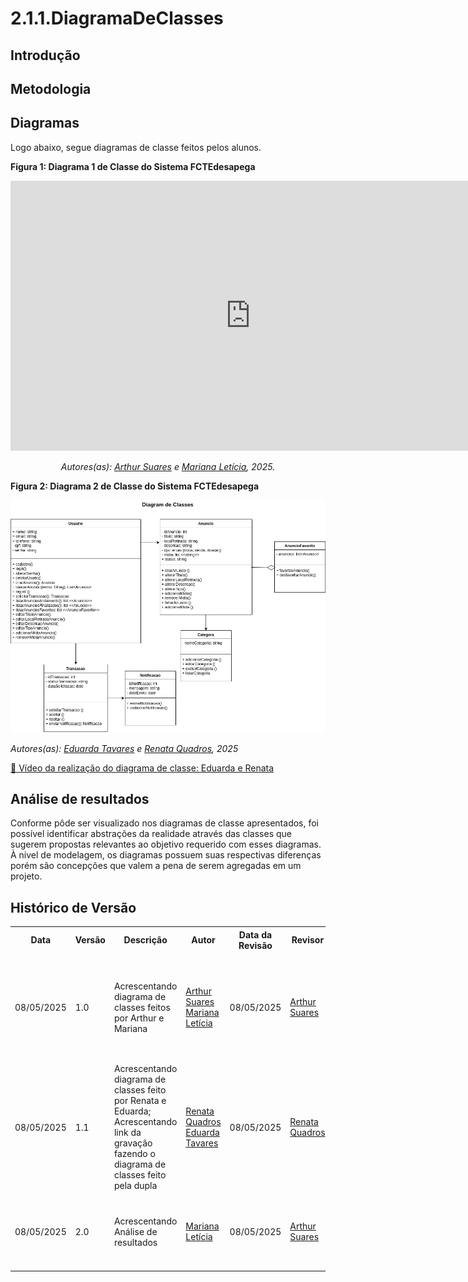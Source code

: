 # 2.1.1.DiagramaDeClasses

## Introdução

## Metodologia

## Diagramas

Logo abaixo, segue diagramas de classe feitos pelos alunos. 

<!-- ![imagem](/docs/assets/diagrama-classe/diagrama-classe_arthur_mariana.png)

<img scr="./../assets/diagrama-classe/diagrama-classe_arthur_mariana.png"/> -->
**Figura 1: Diagrama 1 de Classe do Sistema FCTEdesapega**

<iframe width="768" height="432" src="https://miro.com/app/live-embed/uXjVI6dlmE8=/?moveToViewport=-2223,-1083,4119,2211&embedId=539830411321" frameborder="0" scrolling="no" allow="fullscreen; clipboard-read; clipboard-write" allowfullscreen></iframe>

<p align="center"><em>Autores(as): <a href="https://github.com/arthur-suares">Arthur Suares</a> e <a href="https://github.com/Marianannn">Mariana Letícia</a>, 2025.</em></p>

**Figura 2: Diagrama 2 de Classe do Sistema FCTEdesapega**

![Diagrama de Classe do Sistema Desapega](../assets/diagrama_classe2.png)

*Autores(as): [Eduarda Tavares](https://github.com/erteduarda) e [Renata Quadros](https://github.com/RenataKurzawa), 2025* 

[🎥 Vídeo da realização do diagrama de classe: Eduarda e Renata](https://unbbr.sharepoint.com/:v:/s/Arquiteturaedesenhodesoftwaregrupo06/EXNngGZnYAZDjbFbL_dXe4QBgswO4_Dr5Qld9Xr_bdnKfg?e=ZhZWth)

## Análise de resultados

Conforme pôde ser visualizado nos diagramas de classe apresentados, foi possível identificar abstrações da realidade através das classes que sugerem propostas relevantes ao objetivo requerido com esses diagramas. À nível de modelagem, os diagramas possuem suas respectivas diferenças porém são concepções que valem a pena de serem agregadas em um projeto.

## Histórico de Versão

<div align="center">
    <table>
        <tr>
            <th>Data</th>
            <th>Versão</th>
            <th>Descrição</th>
            <th>Autor</th>
            <th>Data da Revisão</th>
            <th>Revisor</th>
            <th>Descrição de Revisão</th>
        </tr>
        <tr>
            <td>08/05/2025</td>
            <td>1.0</td>
            <td>Acrescentando diagrama de classes feitos por Arthur e Mariana</td>
            <td><a href="https://github.com/arthur-suares">Arthur Suares</a> <a href="https://github.com/Marianannn">Mariana Letícia</a></td>
            <td>08/05/2025</td>
            <td><a href="https://github.com/arthur-suares">Arthur Suares</a></td>
            <td>Foi revisado o diagrama de classes da dupla que faço parte, seu posicionamento no documento e se era possível acessa-lo</td>
        </tr>
        <tr>
            <td>08/05/2025</td>
            <td>1.1</td>
            <td>Acrescentando diagrama de classes feito por Renata e Eduarda; Acrescentando link da gravação fazendo o diagrama de classes feito pela dupla</td>
            <td><a href="https://github.com/RenataKurzawa">Renata Quadros</a> <a href="https://github.com/erteduarda">Eduarda Tavares</a></td>
            <td>08/05/2025</td>
            <td><a href="https://github.com/RenataKurzawa">Renata Quadros</a></td>
            <td>Foi revisado o diagrama de classes da dupla que faço parte, seu posicionamento no documento e se era possível acessa-lo</td>
        </tr>
        <tr>
            <td>08/05/2025</td>
            <td>2.0</td>
            <td>Acrescentando Análise de resultados</td>
            <td><a href="https://github.com/Marianannn">Mariana Letícia</a></td>
            <td>08/05/2025</td>
            <td><a href="https://github.com/arthur-suares">Arthur Suares</a></td>
            <td>Foi verificado se a análise de resultados foi realizada conforme o esperado pela disciplina.
        </tr>
    </table>
</div>